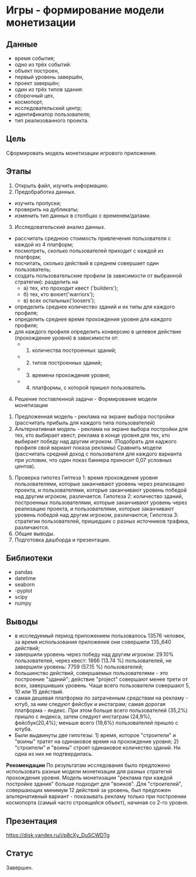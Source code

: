# Игры - формирование модели монетизации

## Данные
- время события;
- одно из трёх событий:
- объект построен,
- первый уровень завершён,
- проект завершён;
- один из трёх типов здания:
- сборочный цех,
- космопорт,
- исследовательский центр;
- идентификатор пользователя;
- тип реализованного проекта.

## Цель
Сформировать модель монетизации игрового приложения.

## Этапы
1. Открыть файл, изучить информацию.
2. Предобработка данных.
  - изучить пропуски;
  - проверить на дубликаты;
  - изменить тип данных в столбцах с временем/датами.
3. Исследовательский анализ данных.
  - рассчитать среднюю стоимость привлечения пользователя с каждой из 4 платформ;
  - посмотреть, сколько пользователей приходит с каждой из платформ;
  - посчитать, сколько действий в среднем совершает один пользователь;
  - создать пользовательские профили (в зависимости от выбранной стратегии): разделить на 
      - а) тех, кто проходит квест ('builders');
      - б) тех, кто воюет('warriors');
      - в) всех остальных('loosers');
  - определить среднее количество зданий и их типы для каждого профиля;
  - определить среднее время прохождения уровня для каждого профиля;
  - для каждого профиля определить конверсию в целевое действие (прохождение уровня) в зависимости от:
    - 1) количества построенных зданий;
    - 2) типов построенных зданий;
    - 3) времени прохождения уровня;
    - 4) платформы, с которой пришел пользователь.
4. Решение поставленной задачи - Формирование модели монетизации
  1) Предложенная модель - реклама на экране выбора постройки (рассчитать прибыль для каждого типа пользователей)
  2) Альтернативная модель - реклама на экране выбора постройки для тех, кто выбирает квест; реклама в конце уровня для тех, кто выбирает победу над другим игроком. (Подобрать для каджого профиля свой вариант показа рекламы)
  Сравнить модели (рассчитать средний доход с пользователя для каждого варианта при условии, что один показ баннера приносит 0,07 условных центов).
5. Проверка гипотез
Гиптеза 1: время прохождения уровня пользователями, которые заканчивают уровень через реализацию проекта, и пользователями, которые заканчивают уровень победой над другим игроком, различается.
Гипотеза 2: количество зданий, построенных пользователями, которые заканчивают уровень через реализацию проекта, и пользователями, которые заканчивают уровень победой над другим игроком, различаются;
Гипотеза 3: стратегии пользователей, пришедших с разных источников трафика, различаются.
6. Общие выводы.
7. Подготовка дашборда и презентации.

## Библиотеки
- pandas
- datetime
- seaborn
- -pyplot
- scipy
- numpy

## Выводы
- в исследуемый период приложением пользовалось 13576 человек, за время использования приложения они совершили 135_640 действий;
- завершили уровень через победу над другим игроком: 29.10% пользователей, через квест: 1866 (13.74 %) пользователей, не завершили уровень: 7759 (57.15 %) пользователей;
- большинство действий, совершаемых пользователями - это построение "зданий"; действие "project" совершают менее трети от всех, завершивших уровень. Чаще всего пользователи совершают 5, 10 или 15 действий.
- самая дешевая платформа по затраченным средствам на рекламу - ютуб, за ним следуют фейсбук и инстаграм; самая дорогая платформа - яндекс. При этом больше всего пользователей (35,2%) пришло с яндекса, затем следуют инстаграм (24,9%), фейсбук(20,4%); меньше всего (19,6%) пользователей пришло с ютуба.
- Были выдвинуты две гипотезы: 1) время, которое "строители" и "воины" тратят на одинаковое время на прохождение уровня; 2) "строители" и "воины" строят одинаковое количество зданий. Ни одна из них не подтвердилась.

**Рекомендации**
По результатам исследования было предложено использовать разные модели монетизации для разных стратегий прохождения уровня. Модель монетизации "реклама при каждой постройке здания" больше подходит для "воинов". Для "строителей", совершающих минимум 12 действий за уровень, был предложен альтернативный вариант - показывать рекламу только при построении космопорта (самый часто строящийся объект), начиная со 2-го уровня.

## Презентация
https://disk.yandex.ru/i/p8cXy_DuSCWDTg

## Статус
Завершен.
